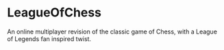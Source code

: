 # LeagueOfChess
An online multiplayer revision of the classic game of Chess, with a League of Legends fan inspired twist. 
